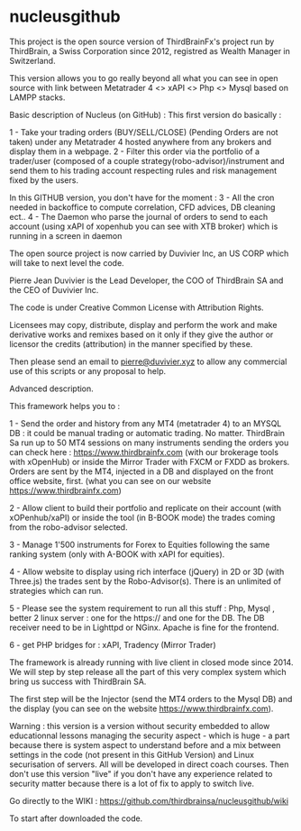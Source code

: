 # nucleusgithub
This project is the open source version of ThirdBrainFx's project run by ThirdBrain, a Swiss Corporation since 2012, registred as Wealth Manager in Switzerland.

This version allows you to go really beyond all what you can see in open source with link between Metatrader 4 <> xAPI <> Php <> Mysql based on LAMPP stacks.

Basic description of Nucleus (on GitHub) : 
This first version do basically : 

1 - Take your trading orders (BUY/SELL/CLOSE) (Pending Orders are not taken) under any Metatrader 4 hosted anywhere from any brokers and display them in a webpage.
2 - Filter this order via the portfolio of a trader/user (composed of a couple strategy(robo-advisor)/instrument and send them to his trading account respecting rules and risk management fixed by the users.

In this GITHUB version, you don't have for the moment :
3 - All the cron needed in backoffice to compute correlation, CFD advices, DB cleaning ect..
4 - The Daemon who parse the journal of orders to send to each account (using xAPI of xopenhub you can see with XTB broker) which is running in a screen in daemon

The open source project is now carried by Duvivier Inc, an US CORP which will take to next level the code.

Pierre Jean Duvivier is the Lead Developer, the COO of ThirdBrain SA and the CEO of Duvivier Inc. 

The code is under Creative Common License with Attribution Rights. 

Licensees may copy, distribute, display and perform the work and make derivative works and remixes based on it only if they give the author or licensor the credits (attribution) in the manner specified by these.

Then please send an email to pierre@duvivier.xyz to allow any commercial use of this scripts or any proposal to help.

Advanced description.

This framework helps you to :

1 - Send the order and history from any MT4 (metatrader 4) to an MYSQL DB : it could be manual trading or automatic trading. No matter. ThirdBrain Sa run up to 50 MT4 sessions on many instruments sending the orders you can check here :
 https://www.thirdbrainfx.com (with our brokerage tools with xOpenHub) or inside the Mirror Trader with FXCM or FXDD as brokers. Orders are sent by the MT4, injected in a DB and displayed on the front office website, first. (what you can see on our website https://www.thirdbrainfx.com)

2 - Allow client to build their portfolio and replicate on their account (with xOPenhub/xaPI) or inside the tool (in B-BOOK mode) the trades coming from the robo-advisor selected.

3 - Manage 1'500 instruments for Forex to Equities following the same ranking system (only with A-BOOK with xAPI for equities).

4 - Allow website to display using rich interface (jQuery) in 2D or 3D (with Three.js) the trades sent by the Robo-Advisor(s). There is an unlimited of strategies which can run.

5 - Please see the system requirement to run all this stuff : Php, Mysql , better 2 linux server : one for the https:// and one for the DB. The DB receiver need to be in Lighttpd or NGinx. Apache is fine for the frontend.

6 - get PHP bridges for : xAPI, Tradency (Mirror Trader)

The framework is already running with live client in closed mode since 2014. We will step by step release all the part of this very complex system which bring us success with ThirdBrain SA.

The first step will be the Injector (send the MT4 orders to the Mysql DB) and the display (you can see on the website https://www.thirdbrainfx.com). 

Warning : this version is a version without security embedded to allow educationnal lessons managing the security aspect - which is huge - a part because there is system aspect to understand before and a mix between settings in the code (not present in this GitHub Version) and Linux securisation of servers. All will be developed in direct coach courses. Then don't use this version "live" if you don't have any experience related to security matter because there is a lot of fix to apply to switch live.

Go directly to the WIKI :
https://github.com/thirdbrainsa/nucleusgithub/wiki

To start after downloaded the code.
